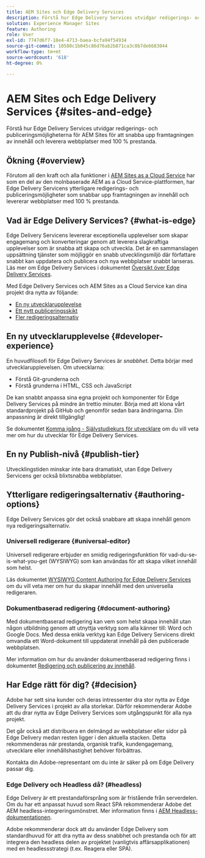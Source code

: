 ```yaml
---
title: AEM Sites och Edge Delivery Services
description: Förstå hur Edge Delivery Services utvidgar redigerings- och publiceringsmöjligheterna för AEM Sites för att snabba upp framtagningen av innehåll och leverera webbplatser med 100 % prestanda.
solution: Experience Manager Sites
feature: Authoring
role: User
exl-id: 7747d6f7-18e4-4713-baea-bcfa94f54934
source-git-commit: 10580c1b045c86d76ab2b871ca3c0b7de6683044
workflow-type: tm+mt
source-wordcount: '618'
ht-degree: 0%

---
```


# AEM Sites och Edge Delivery Services {#sites-and-edge}

Förstå hur Edge Delivery Services utvidgar redigerings- och publiceringsmöjligheterna för AEM Sites för att snabba upp framtagningen av innehåll och leverera webbplatser med 100 % prestanda.

## Ökning {#overview}

Förutom all den kraft och alla funktioner i [AEM Sites as a Cloud Service](/help/sites-cloud/sites-cloud-changes.md) har som en del av den molnbaserade AEM as a Cloud Service-plattformen, har Edge Delivery Servicens ytterligare redigerings- och publiceringsmöjligheter som snabbar upp framtagningen av innehåll och levererar webbplatser med 100 % prestanda.

## Vad är Edge Delivery Services? {#what-is-edge}

Edge Delivery Servicens levererar exceptionella upplevelser som skapar engagemang och konverteringar genom att leverera slagkraftiga upplevelser som är snabba att skapa och utveckla. Det är en sammanslagen uppsättning tjänster som möjliggör en snabb utvecklingsmiljö där författare snabbt kan uppdatera och publicera och nya webbplatser snabbt lanseras. Läs mer om Edge Delivery Services i dokumentet [Översikt över Edge Delivery Services](/help/edge/overview.md).

Med Edge Delivery Services och AEM Sites as a Cloud Service kan dina projekt dra nytta av följande:

* [En ny utvecklarupplevelse](#developer-experience)
* [Ett nytt publiceringsskikt](#publish-tier)
* [Fler redigeringsalternativ](#authoring-options)

## En ny utvecklarupplevelse {#developer-experience}

En huvudfilosofi för Edge Delivery Services är *snabbhet*. Detta börjar med utvecklarupplevelsen. Om utvecklarna:

* Förstå Git-grunderna och
* Förstå grunderna i HTML, CSS och JavaScript

De kan snabbt anpassa sina egna projekt och komponenter för Edge Delivery Services på mindre än trettio minuter. Börja med att klona vårt standardprojekt på GitHub och genomför sedan bara ändringarna. Din anpassning är direkt tillgänglig!

Se dokumentet [Komma igång - Självstudiekurs för utvecklare](https://www.aem.live/developer/tutorial) om du vill veta mer om hur du utvecklar för Edge Delivery Services.

## En ny Publish-nivå {#publish-tier}

Utvecklingstiden minskar inte bara dramatiskt, utan Edge Delivery Servicens ger också blixtsnabba webbplatser.

## Ytterligare redigeringsalternativ {#authoring-options}

Edge Delivery Services gör det också snabbare att skapa innehåll genom nya redigeringsalternativ.

### Universell redigerare {#universal-editor}

Universell redigerare erbjuder en smidig redigeringsfunktion för vad-du-se-is-what-you-get (WYSIWYG) som kan användas för att skapa vilket innehåll som helst.

Läs dokumentet [WYSIWYG Content Authoring for Edge Delivery Services](/help/edge/wysiwyg-authoring/authoring.md) om du vill veta mer om hur du skapar innehåll med den universella redigeraren.

### Dokumentbaserad redigering {#document-authoring}

Med dokumentbaserad redigering kan vem som helst skapa innehåll utan någon utbildning genom att utnyttja verktyg som alla känner till: Word och Google Docs. Med dessa enkla verktyg kan Edge Delivery Servicens direkt omvandla ett Word-dokument till uppdaterat innehåll på den publicerade webbplatsen.

Mer information om hur du använder dokumentbaserad redigering finns i dokumentet [Redigering och publicering av innehåll](https://www.aem.live/docs/authoring).

## Har Edge rätt för dig? {#decision}

Adobe har sett sina kunder och deras intressenter dra stor nytta av Edge Delivery Services i projekt av alla storlekar. Därför rekommenderar Adobe att du drar nytta av Edge Delivery Services som utgångspunkt för alla nya projekt.

Det går också att distribuera en delmängd av webbplatser eller sidor på Edge Delivery medan resten ligger i den aktuella stacken. Detta rekommenderas när prestanda, organisk trafik, kundengagemang, utvecklare eller innehållshastighet behöver förbättras.

Kontakta din Adobe-representant om du inte är säker på om Edge Delivery passar dig.

### Edge Delivery och Headless då? (#headless)

Edge Delivery är ett prestandaförsprång som är fristående från serverdelen. Om du har ett anpassat huvud som React SPA rekommenderar Adobe det AEM headless-integreringsmönstret. Mer information finns i [AEM Headless-dokumentationen](/help/headless/introduction.md).

Adobe rekommenderar dock att du använder Edge Delivery som standardhuvud för att dra nytta av dess snabbhet och prestanda och för att integrera den headless delen av projektet (vanligtvis affärsapplikationen) med en headlessstrategi (t.ex. Reagera eller SPA).
